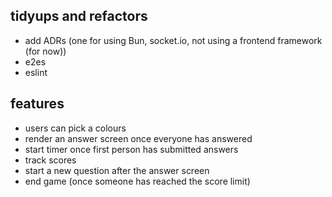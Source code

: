 ## tidyups and refactors

- add ADRs (one for using Bun, socket.io, not using a frontend framework (for
  now))
- e2es
- eslint

## features

- users can pick a colours
- render an answer screen once everyone has answered
- start timer once first person has submitted answers
- track scores
- start a new question after the answer screen
- end game (once someone has reached the score limit)
